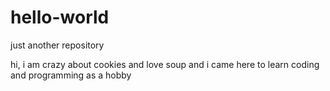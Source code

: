 # hello-world
just another repository

hi, i am crazy about cookies and love soup 
and i came here to learn coding and programming as a hobby 
